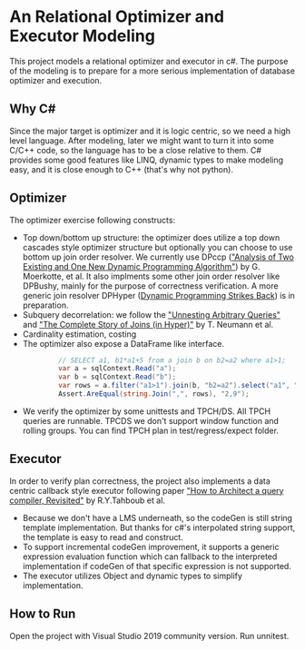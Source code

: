 # An Relational Optimizer and Executor Modeling

This project models a relational optimizer and executor in c#. The purpose of the modeling is to prepare for a more serious implementation of database optimizer and execution.

## Why C#
Since the major target is optimizer and it is logic centric, so we need a high level language.  After modeling, later we might want to turn it into some C/C++ code, so the language has to be a close relative to them.  C# provides some good features like LINQ, dynamic types to make modeling easy, and it is close enough to C++ (that's why not python).

## Optimizer
The optimizer exercise following constructs:
- Top down/bottom up structure: the optimizer does utilize a top down cascades style optimizer structure but optionally you can choose to use bottom up join order resolver.  We currently use DPccp (["Analysis of Two Existing and One New Dynamic Programming Algorithm"](http://www.vldb.org/conf/2006/p930-moerkotte.pdf)) by G. Moerkotte, et al. It also implments some other join order resolver like DPBushy, mainly for the purpose of correctness verification. A more generic join resolver DPHyper ([Dynamic Programming Strikes Back](https://15721.courses.cs.cmu.edu/spring2017/papers/14-optimizer1/p539-moerkotte.pdf)) is in preparation.
- Subquery decorrelation: we follow the ["Unnesting Arbitrary Queries"](https://pdfs.semanticscholar.org/1596/d282b7b6e8723a9780a511c87481df070f7d.pdf) and ["The Complete Story of Joins (in Hyper)"](http://btw2017.informatik.uni-stuttgart.de/slidesandpapers/F1-10-37/paper_web.pdf) by T. Neumann et al. 
- Cardinality estimation, costing
- The optimizer also expose a DataFrame like interface.
```c#
            // SELECT a1, b1*a1+5 from a join b on b2=a2 where a1>1;
            var a = sqlContext.Read("a");
            var b = sqlContext.Read("b");
            var rows = a.filter("a1>1").join(b, "b2=a2").select("a1", "b1*a1+5").show();
            Assert.AreEqual(string.Join(",", rows), "2,9");
```
- We verify the optimizer by some unittests and TPCH/DS. All TPCH queries are runnable. TPCDS we don't support window function and rolling groups. You can find TPCH plan in test/regress/expect folder.

## Executor
In order to verify plan correctness, the project also implements a data centric callback style executor following paper ["How to Architect a query compiler, Revisited"](https://www.cs.purdue.edu/homes/rompf/papers/tahboub-sigmod18.pdf) by R.Y.Tahboub et al. 
- Because we don't have a LMS underneath, so the codeGen is still string template implementation. But thanks for c#'s interpolated string support, the template is easy to read and construct.
- To support incremental codeGen improvement, it supports a generic expression evaluation function which can fallback to the interpreted implementation if codeGen of that specific expression is not supported.
- The executor utilizes Object and dynamic types to simplify implementation. 

## How to Run
Open the project with Visual Studio 2019 community version. Run unnitest.

